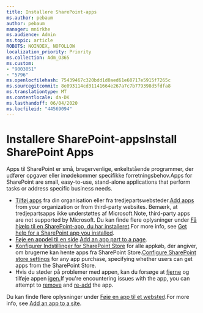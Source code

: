 ```yaml
---
title: Installere SharePoint-apps
ms.author: pebaum
author: pebaum
manager: mnirkhe
ms.audience: Admin
ms.topic: article
ROBOTS: NOINDEX, NOFOLLOW
localization_priority: Priority
ms.collection: Adm_O365
ms.custom:
- "9003051"
- "5796"
ms.openlocfilehash: 75439467c320bdd1d0aed61e60717e5915f7265c
ms.sourcegitcommit: 8e093114cd31141664e267a7c7b779398d5fdfa8
ms.translationtype: MT
ms.contentlocale: da-DK
ms.lasthandoff: 06/04/2020
ms.locfileid: "44569094"
---
```

# <a name="install-sharepoint-apps"></a><span data-ttu-id="44dfc-102">Installere SharePoint-apps</span><span class="sxs-lookup"><span data-stu-id="44dfc-102">Install SharePoint Apps</span></span>

<span data-ttu-id="44dfc-103">Apps til SharePoint er små, brugervenlige, enkeltstående programmer, der udfører opgaver eller imødekommer specifikke forretningsbehov.</span><span class="sxs-lookup"><span data-stu-id="44dfc-103">Apps for SharePoint are small, easy-to-use, stand-alone applications that perform tasks or address specific business needs.</span></span>

- <span data-ttu-id="44dfc-104">[Tilføj apps](https://support.microsoft.com/office/ef9c0dbd-7fe1-4715-a1b0-fe3bc81317cb) fra din organisation eller fra tredjepartswebsteder.</span><span class="sxs-lookup"><span data-stu-id="44dfc-104">[Add apps](https://support.microsoft.com/office/ef9c0dbd-7fe1-4715-a1b0-fe3bc81317cb)  from your organization or from third-party websites.</span></span> <span data-ttu-id="44dfc-105">Bemærk, at tredjepartsapps ikke understøttes af Microsoft.</span><span class="sxs-lookup"><span data-stu-id="44dfc-105">Note, third-party apps are not supported by Microsoft.</span></span> <span data-ttu-id="44dfc-106">Du kan finde flere oplysninger under [Få hjælp til en SharePoint-app, du har installeret](https://support.office.com/article/get-help-for-a-sharepoint-app-you-installed-fd98af7f-6af0-4573-8360-8f5631c6ab21).</span><span class="sxs-lookup"><span data-stu-id="44dfc-106">For more info, see  [Get help for a SharePoint app you installed](https://support.office.com/article/get-help-for-a-sharepoint-app-you-installed-fd98af7f-6af0-4573-8360-8f5631c6ab21).</span></span>
-   <span data-ttu-id="44dfc-107">[Føje en appdel til en side](https://support.microsoft.com/office/6f06c0b7-44b8-4c69-b4ad-85197eee8d78).</span><span class="sxs-lookup"><span data-stu-id="44dfc-107">[Add an app part to a page](https://support.microsoft.com/office/6f06c0b7-44b8-4c69-b4ad-85197eee8d78).</span></span>
-   <span data-ttu-id="44dfc-108">[Konfigurer Indstillinger for SharePoint Store](https://docs.microsoft.com/sharepoint/configure-sharepoint-store-settings) for alle appkøb, der angiver, om brugerne kan hente apps fra SharePoint Store.</span><span class="sxs-lookup"><span data-stu-id="44dfc-108">[Configure SharePoint store settings](https://docs.microsoft.com/sharepoint/configure-sharepoint-store-settings)  for any app purchase, specifying whether users can get apps from the SharePoint Store.</span></span>
-   <span data-ttu-id="44dfc-109">Hvis du støder på problemer med appen, kan du forsøge at [fjerne](https://support.microsoft.com/office/03198d1b-c33b-498d-9469-af641a587d6c) og tilføje appen [igen.](https://support.microsoft.com/office/ef9c0dbd-7fe1-4715-a1b0-fe3bc81317cb)</span><span class="sxs-lookup"><span data-stu-id="44dfc-109">If you're encountering issues with the app, you can attempt to  [remove](https://support.microsoft.com/office/03198d1b-c33b-498d-9469-af641a587d6c)  and  [re-add](https://support.microsoft.com/office/ef9c0dbd-7fe1-4715-a1b0-fe3bc81317cb)  the app.</span></span>

<span data-ttu-id="44dfc-110">Du kan finde flere oplysninger under [Føje en app til et websted](https://support.microsoft.com/office/f9c0dbd-7fe1-4715-a1b0-fe3bc81317cb).</span><span class="sxs-lookup"><span data-stu-id="44dfc-110">For more info, see  [Add an app to a site](https://support.microsoft.com/office/f9c0dbd-7fe1-4715-a1b0-fe3bc81317cb).</span></span>
